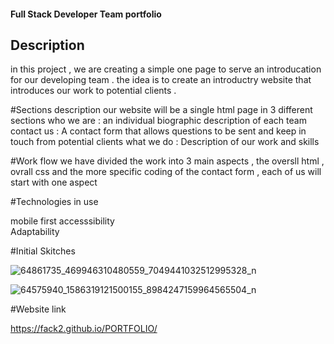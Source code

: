 

 #### Full Stack Developer Team portfolio 
 
## Description

in this project , we are creating a simple one page to serve an introducation for our developing team . the idea is to create an introductry website that introduces our work to potential clients . 

#Sections description 
our website will be a single html page in 3 different sections 
who we are : an individual biographic description of each team 
contact us : A contact form that allows questions to be sent and keep in touch from potential clients 
what we do :  Description of our work and skills 

#Work flow 
we have divided  the work into 3 main aspects , the oversll html , ovrall css and the more specific coding of the contact form , each of us will start with one aspect 


#Technologies in use 
 
mobile first 
accesssibility  
Adaptability

#Initial Skitches 

![64861735_469946310480559_7049441032512995328_n](https://user-images.githubusercontent.com/46847635/59662909-961bf200-91b6-11e9-9ef3-7351f8d6c609.jpg)


![64575940_1586319121500155_8984247159964565504_n](https://user-images.githubusercontent.com/46847635/59662728-2dcd1080-91b6-11e9-982e-0bc94f39c9dd.jpg)

#Website link 

https://fack2.github.io/PORTFOLIO/
